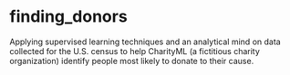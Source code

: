 # finding_donors
Applying supervised learning techniques and an analytical mind on data collected for the U.S. census to help CharityML (a fictitious charity organization) identify people most likely to donate to their cause.
